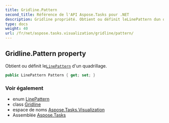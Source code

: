 ```yaml
---
title: Gridline.Pattern
second_title: Référence de l'API Aspose.Tasks pour .NET
description: Gridline propriété. Obtient ou définit leLinePattern dun quadrillage.
type: docs
weight: 40
url: /fr/net/aspose.tasks.visualization/gridline/pattern/
---
```

## Gridline.Pattern property

Obtient ou définit le[`LinePattern`](../../linepattern/) d'un quadrillage.

```csharp
public LinePattern Pattern { get; set; }
```

### Voir également

* enum [LinePattern](../../linepattern/)
* class [Gridline](../)
* espace de noms [Aspose.Tasks.Visualization](../../gridline/)
* Assemblée [Aspose.Tasks](../../../)


